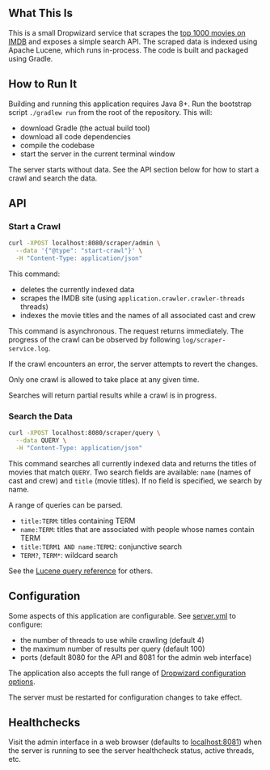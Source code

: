 ## What This Is


This is a small Dropwizard service that scrapes the
[top 1000 movies on IMDB](https://www.imdb.com/search/title/?groups=top_1000&sort=user_rating&view=simple)
and exposes a simple search API. The scraped data is indexed using Apache
Lucene, which runs in-process. The code is built and packaged using Gradle.

## How to Run It

Building and running this application requires Java 8+. Run the bootstrap script
`./gradlew run` from the root of the repository. This will:
- download Gradle (the actual build tool)
- download all code dependencies
- compile the codebase
- start the server in the current terminal window

The server starts without data. See the API section below for how to start a
crawl and search the data.

## API


### Start a Crawl

```bash
curl -XPOST localhost:8080/scraper/admin \
  --data '{"@type": "start-crawl"}' \
  -H "Content-Type: application/json"
```

This command:
- deletes the currently indexed data
- scrapes the IMDB site (using `application.crawler.crawler-threads` threads)
- indexes the movie titles and the names of all associated cast and crew

This command is asynchronous. The request returns immediately. The progress of
the crawl can be observed by following `log/scraper-service.log`.

If the crawl encounters an error, the server attempts to revert the changes.

Only one crawl is allowed to take place at any given time.

Searches will return partial results while a crawl is in progress.

### Search the Data

```bash
curl -XPOST localhost:8080/scraper/query \
  --data QUERY \
  -H "Content-Type: application/json"
```

This command searches all currently indexed data and returns the titles of
movies that match `QUERY`. Two search fields are available: `name` (names of
cast and crew) and `title` (movie titles). If no field is specified, we search
by name.

A range of queries can be parsed.
- `title:TERM`: titles containing TERM
- `name:TERM`: titles that are associated with people whose names contain TERM
- `title:TERM1 AND name:TERM2`: conjunctive search
- `TERM?`, `TERM*`: wildcard search

See the [Lucene query reference](https://lucene.apache.org/core/2_9_4/queryparsersyntax.html)
for others.

## Configuration

Some aspects of this application are configurable. See
[server.yml](./server.yml) to configure:
- the number of threads to use while crawling (default 4)
- the maximum number of results per query (default 100)
- ports (default 8080 for the API and 8081 for the admin web interface)

The application also accepts the full range of
[Dropwizard configuration options](https://www.dropwizard.io/en/stable/manual/configuration.html).

The server must be restarted for configuration changes to take effect.

## Healthchecks

Visit the admin interface in a web browser (defaults to
[localhost:8081](http://localhost:8081)) when the server is running to see the
server healthcheck status, active threads, etc.
